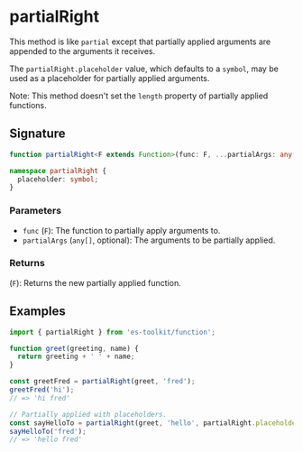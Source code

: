 # partialRight

This method is like `partial` except that partially applied arguments are appended to the arguments it receives.

The `partialRight.placeholder` value, which defaults to a `symbol`, may be used as a placeholder for partially applied arguments.

Note: This method doesn't set the `length` property of partially applied functions.

## Signature

```typescript
function partialRight<F extends Function>(func: F, ...partialArgs: any[]): F;

namespace partialRight {
  placeholder: symbol;
}
```

### Parameters

- `func` (`F`): The function to partially apply arguments to.
- `partialArgs` (`any[]`, optional): The arguments to be partially applied.

### Returns

(`F`): Returns the new partially applied function.

## Examples

```typescript
import { partialRight } from 'es-toolkit/function';

function greet(greeting, name) {
  return greeting + ' ' + name;
}

const greetFred = partialRight(greet, 'fred');
greetFred('hi');
// => 'hi fred'

// Partially applied with placeholders.
const sayHelloTo = partialRight(greet, 'hello', partialRight.placeholder);
sayHelloTo('fred');
// => 'hello fred'
```
